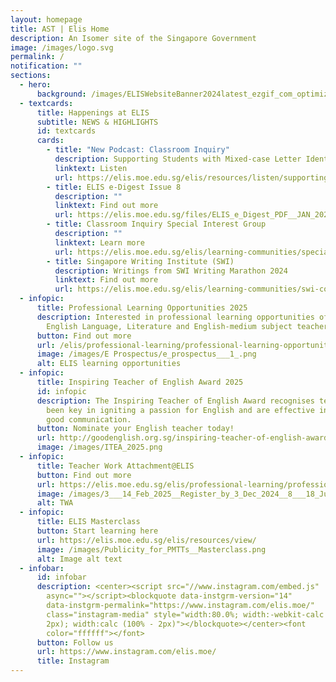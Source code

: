 ```yaml
---
layout: homepage
title: AST | Elis Home
description: An Isomer site of the Singapore Government
image: /images/logo.svg
permalink: /
notification: ""
sections:
  - hero:
      background: /images/ELISWebsiteBanner2024latest_ezgif_com_optimize__1_.gif
  - textcards:
      title: Happenings at ELIS
      subtitle: NEWS & HIGHLIGHTS
      id: textcards
      cards:
        - title: "New Podcast: Classroom Inquiry"
          description: Supporting Students with Mixed-case Letter Identification Difficulty​
          linktext: Listen
          url: https://elis.moe.edu.sg/elis/resources/listen/supporting-students-with-mixed-case-letter-identification-difficulty/
        - title: ELIS e-Digest Issue 8
          description: ""
          linktext: Find out more
          url: https://elis.moe.edu.sg/files/ELIS_e_Digest_PDF__JAN_2025_ISSUE_8_.pdf
        - title: Classroom Inquiry Special Interest Group
          description: ""
          linktext: Learn more
          url: https://elis.moe.edu.sg/elis/learning-communities/special-interest-group/
        - title: Singapore Writing Institute (SWI)
          description: Writings from SWI Writing Marathon 2024
          linktext: Find out more
          url: https://elis.moe.edu.sg/elis/learning-communities/swi-continuity-activities/writing-marathon-2024-wanderlust-chronicles/
  - infopic:
      title: Professional Learning Opportunities 2025
      description: Interested in professional learning opportunities offered to
        English Language, Literature and English-medium subject teachers?
      button: Find out more
      url: /elis/professional-learning/professional-learning-opportunities/
      image: /images/E Prospectus/e_prospectus___1_.png
      alt: ELIS learning opportunities
  - infopic:
      title: Inspiring Teacher of English Award 2025
      id: infopic
      description: The Inspiring Teacher of English Award recognises teachers who have
        been key in igniting a passion for English and are effective in teaching
        good communication.
      button: Nominate your English teacher today!
      url: http://goodenglish.org.sg/inspiring-teacher-of-english-award/nomination-information
      image: /images/ITEA_2025.png
  - infopic:
      title: Teacher Work Attachment@ELIS
      button: Find out more
      url: https://elis.moe.edu.sg/elis/professional-learning/professional-learning-opportunities/teacher-work-attachment-elis/
      image: /images/3___14_Feb_2025__Register_by_3_Dec_2024__8___18_July_2025__Register_by_8_May_2025_.jpg
      alt: TWA
  - infopic:
      title: ELIS Masterclass
      button: Start learning here
      url: https://elis.moe.edu.sg/elis/resources/view/
      image: /images/Publicity_for_PMTTs__Masterclass.png
      alt: Image alt text
  - infobar:
      id: infobar
      description: <center><script src="//www.instagram.com/embed.js"
        async=""></script><blockquote data-instgrm-version="14"
        data-instgrm-permalink="https://www.instagram.com/elis.moe/"
        class="instagram-media" style="width:80.0%; width:-webkit-calc (100% -
        2px); width:calc (100% - 2px)"></blockquote></center><font
        color="ffffff"></font>
      button: Follow us
      url: https://www.instagram.com/elis.moe/
      title: Instagram
---
```

